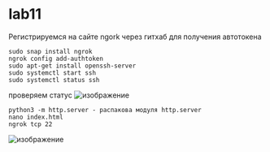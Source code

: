 # lab11
Регистрируемся на сайте ngork через гитхаб для получения автотокена
```
sudo snap install ngrok
ngrok config add-authtoken
sudo apt-get install openssh-server
sudo systemctl start ssh
sudo systemctl status ssh
```
проверяем статус 
![изображение](https://github.com/Wenir04/lab11/assets/113133600/893adaa2-9a21-4215-a9f3-39454be3db07)
```
python3 -m http.server - распакова модуля http.server
nano index.html
ngrok tcp 22
```
![изображение](https://github.com/Wenir04/lab11/assets/113133600/603d441f-2d37-4418-b29a-d3eb31a12fa3)
